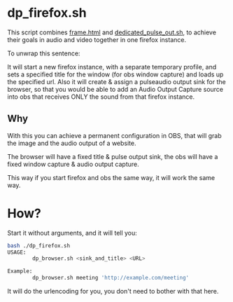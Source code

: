 # dp_firefox.sh

This script combines [frame.html](frame.html.md) and [dedicated_pulse_out.sh](dedicated_pulse_out.sh.md),
to achieve their goals in audio and video together in one firefox instance.

To unwrap this sentence:
 
It will start a new firefox instance, with a separate temporary profile,
and sets a specified title for the window (for obs window capture)
and loads up the specified url.
Also it will create & assign a pulseaudio output sink for the browser,
so that you would be able to add an Audio Output Capture source into obs
that receives ONLY the sound from that firefox instance.

## Why

With this you can achieve a permanent configuration in OBS,
that will grab the image and the audio output of a website.

The browser will have a fixed title & pulse output sink,
the obs will have a fixed window capture & audio output capture.

This way if you start firefox and obs the same way, it will work the same way.

# How?

Start it without arguments, and it will tell you:

```bash
bash ./dp_firefox.sh
USAGE:
        dp_browser.sh <sink_and_title> <URL>

Example:
        dp_browser.sh meeting 'http://example.com/meeting'
``` 

It will do the urlencoding for you, you don't need to bother with that here.

